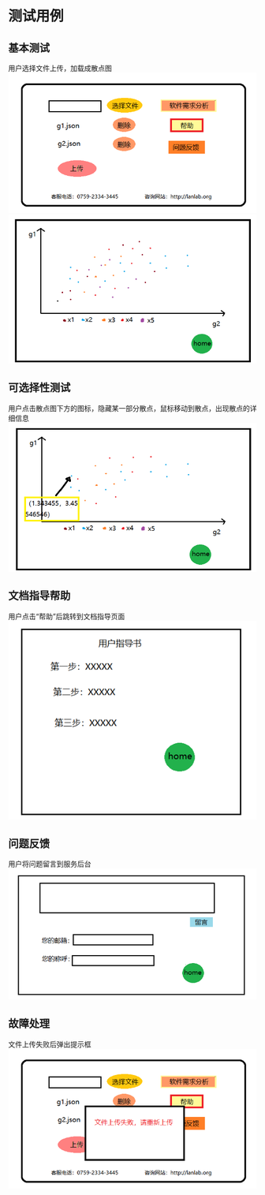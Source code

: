 # 测试用例
## 基本测试
   用户选择文件上传，加载成散点图    
![](https://raw.githubusercontent.com/bananahab/System/master/docs/image/homePage.png)  
![](https://raw.githubusercontent.com/bananahab/System/master/docs/image/page1.png)  
## 可选择性测试
   用户点击散点图下方的图标，隐藏某一部分散点，鼠标移动到散点，出现散点的详细信息    
![](https://raw.githubusercontent.com/bananahab/System/master/docs/image/page2.png)  
## 文档指导帮助
   用户点击“帮助”后跳转到文档指导页面  
![](https://raw.githubusercontent.com/bananahab/System/master/docs/image/page4.png)  
## 问题反馈
   用户将问题留言到服务后台  
![](https://raw.githubusercontent.com/bananahab/System/master/docs/image/page3.png)  
## 故障处理
   文件上传失败后弹出提示框  
![](https://raw.githubusercontent.com/bananahab/System/master/docs/image/errorPage.png)  
